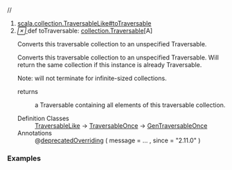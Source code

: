 //
<ol>
<li><a href="https://www.scala-lang.org/api/2.12.3/scala/collection/immutable/List.html#toTraversable:Traversable[A]">scala.collection.TraversableLike#toTraversable</a></li>
<li name="scala.collection.TraversableLike#toTraversable" visbl="pub" class="indented0 " data-isabs="false" fullcomment="yes" group="Ungrouped"> <a id="toTraversable:Traversable[A]"></a><a id="toTraversable:collection.Traversable[A]"></a> <span class="permalink"> <a href="../../../scala/collection/immutable/List.html#toTraversable:Traversable[A]" title="Permalink"> <i class="material-icons"></i> </a> </span> <span class="modifier_kind"> <span class="modifier"></span> <span class="kind">def</span> </span> <span class="symbol"> <span class="name">toTraversable</span><span class="result">: <a href="../Traversable.html" class="extype" name="scala.collection.Traversable">collection.Traversable</a>[<span class="extype" name="scala.collection.immutable.List.A">A</span>]</span> </span> <p class="shortcomment cmt">Converts this traversable collection to an unspecified Traversable.</p>
 <div class="fullcomment">
  <div class="comment cmt">
   <p>Converts this traversable collection to an unspecified Traversable. Will return the same collection if this instance is already Traversable.</p>
   <p> Note: will not terminate for infinite-sized collections. </p>
  </div>
  <dl class="paramcmts block">
   <dt>
    returns
   </dt>
   <dd class="cmt">
    <p>a Traversable containing all elements of this traversable collection.</p>
   </dd>
  </dl>
  <dl class="attributes block"> 
   <dt>
    Definition Classes
   </dt>
   <dd>
    <a href="../TraversableLike.html" class="extype" name="scala.collection.TraversableLike">TraversableLike</a> → 
    <a href="../TraversableOnce.html" class="extype" name="scala.collection.TraversableOnce">TraversableOnce</a> → 
    <a href="../GenTraversableOnce.html" class="extype" name="scala.collection.GenTraversableOnce">GenTraversableOnce</a>
   </dd>
   <dt>
    Annotations
   </dt>
   <dd> 
    <span class="name">@<a href="../../deprecatedOverriding.html" class="extype" name="scala.deprecatedOverriding">deprecatedOverriding</a></span>
    <span class="args">(<span> message = <span class="defval" name="&quot;Enforce contract of toTraversable that if it is Traversable it returns itself.&quot;">...</span> </span>, <span> since = <span class="symbol">"2.11.0"</span> </span>)</span> 
   </dd>
  </dl>
 </div> </li>
        </ol>


### Examples






























